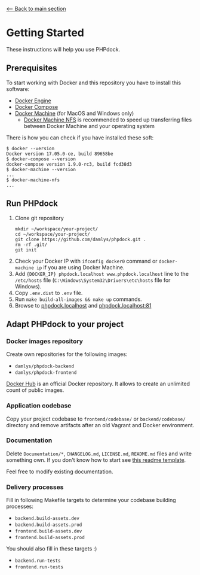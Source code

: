 [<-- Back to main section](../README.md)

# Getting Started

These instructions will help you use PHPdock.

## Prerequisites

To start working with Docker and this repository you have to install this software:

* [Docker Engine](https://docs.docker.com/engine/)
* [Docker Compose](https://docs.docker.com/compose/)
* [Docker Machine](https://docs.docker.com/machine/) (for MacOS and Windows only)
  * [Docker Machine NFS](https://github.com/adlogix/docker-machine-nfs) is recommended
    to speed up transferring files between Docker Machine and your operating system

There is how you can check if you have installed these soft:

```
$ docker --version
Docker version 17.05.0-ce, build 89658be
$ docker-compose --version
docker-compose version 1.9.0-rc3, build fcd38d3
$ docker-machine --version
...
$ docker-machine-nfs
...
```

## Run PHPdock

1. Clone git repository
    ```
    mkdir ~/workspace/your-project/
    cd ~/workspace/your-project/
    git clone https://github.com/damlys/phpdock.git .
    rm -rf .git/
    git init
    ```
1. Check your Docker IP with `ifconfig docker0` command
   or `docker-machine ip` if you are using Docker Machine.  
1. Add `{DOCKER_IP} phpdock.localhost www.phpdock.localhost` line to 
   the `/etc/hosts` file
   (`C:\Windows\System32\Drivers\etc\hosts` file for Windows).
1. Copy `.env.dist` to `.env` file.
1. Run `make build-all-images && make up` commands.
1. Browse to [phpdock.localhost](http://phpdock.localhost)
   and [phpdock.localhost:81](http://phpdock.localhost:81)

## Adapt PHPdock to your project

### Docker images repository  

Create own repositories for the following images: 

- `damlys/phpdock-backend`
- `damlys/phpdock-frontend`

[Docker Hub](https://hub.docker.com) is an official Docker repository. It allows
to create an unlimited count of public images.

### Application codebase

Copy your project codebase to `frontend/codebase/` or `backend/codebase/`
directory and remove artifacts after an old Vagrant and Docker environment.

### Documentation

Delete `Documentation/*`, `CHANGELOG.md`, `LICENSE.md`, `README.md` files 
and write something own. If you don't know how to start see 
[this readme template](https://gist.github.com/PurpleBooth/109311bb0361f32d87a2).

Feel free to modify existing documentation.

### Delivery processes

Fill in following Makefile targets to determine your codebase building processes:

- `backend.build-assets.dev`
- `backend.build-assets.prod`
- `frontend.build-assets.dev`
- `frontend.build-assets.prod`

You should also fill in these targets :)

- `backend.run-tests`
- `frontend.run-tests`
